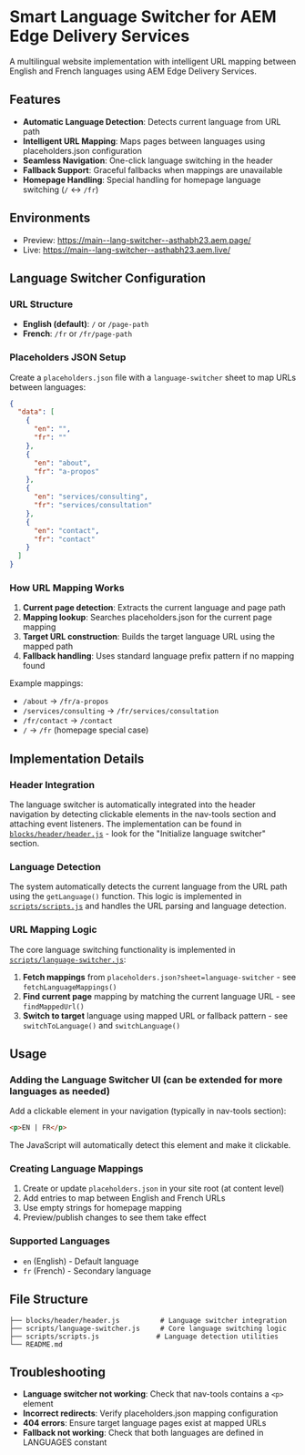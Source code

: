 # Smart Language Switcher for AEM Edge Delivery Services

A multilingual website implementation with intelligent URL mapping between English and French languages using AEM Edge Delivery Services.

## Features

- **Automatic Language Detection**: Detects current language from URL path
- **Intelligent URL Mapping**: Maps pages between languages using placeholders.json configuration
- **Seamless Navigation**: One-click language switching in the header
- **Fallback Support**: Graceful fallbacks when mappings are unavailable
- **Homepage Handling**: Special handling for homepage language switching (`/` ↔ `/fr`)

## Environments
- Preview: https://main--lang-switcher--asthabh23.aem.page/
- Live: https://main--lang-switcher--asthabh23.aem.live/

## Language Switcher Configuration

### URL Structure
- **English (default)**: `/` or `/page-path`
- **French**: `/fr` or `/fr/page-path`

### Placeholders JSON Setup

Create a `placeholders.json` file with a `language-switcher` sheet to map URLs between languages:

```json
{
  "data": [
    {
      "en": "",
      "fr": ""
    },
    {
      "en": "about",
      "fr": "a-propos"
    },
    {
      "en": "services/consulting",
      "fr": "services/consultation"
    },
    {
      "en": "contact",
      "fr": "contact"
    }
  ]
}
```

### How URL Mapping Works

1. **Current page detection**: Extracts the current language and page path
2. **Mapping lookup**: Searches placeholders.json for the current page mapping
3. **Target URL construction**: Builds the target language URL using the mapped path
4. **Fallback handling**: Uses standard language prefix pattern if no mapping found

Example mappings:
- `/about` → `/fr/a-propos`
- `/services/consulting` → `/fr/services/consultation`
- `/fr/contact` → `/contact`
- `/` → `/fr` (homepage special case)

## Implementation Details

### Header Integration

The language switcher is automatically integrated into the header navigation by detecting clickable elements in the nav-tools section and attaching event listeners. The implementation can be found in [`blocks/header/header.js`](blocks/header/header.js) - look for the "Initialize language switcher" section.

### Language Detection

The system automatically detects the current language from the URL path using the `getLanguage()` function. This logic is implemented in [`scripts/scripts.js`](scripts/scripts.js) and handles the URL parsing and language detection.

### URL Mapping Logic

The core language switching functionality is implemented in [`scripts/language-switcher.js`](scripts/language-switcher.js):

1. **Fetch mappings** from `placeholders.json?sheet=language-switcher` - see `fetchLanguageMappings()`
2. **Find current page** mapping by matching the current language URL - see `findMappedUrl()`
3. **Switch to target** language using mapped URL or fallback pattern - see `switchToLanguage()` and `switchLanguage()`

## Usage

### Adding the Language Switcher UI (can be extended for more languages as needed)

Add a clickable element in your navigation (typically in nav-tools section):

```html
<p>EN | FR</p>
```

The JavaScript will automatically detect this element and make it clickable.

### Creating Language Mappings

1. Create or update `placeholders.json` in your site root (at content level)
2. Add entries to map between English and French URLs
3. Use empty strings for homepage mapping
4. Preview/publish changes to see them take effect

### Supported Languages

- `en` (English) - Default language
- `fr` (French) - Secondary language

## File Structure

```
├── blocks/header/header.js          # Language switcher integration
├── scripts/language-switcher.js     # Core language switching logic
├── scripts/scripts.js              # Language detection utilities
└── README.md                       
```

## Troubleshooting

- **Language switcher not working**: Check that nav-tools contains a `<p>` element
- **Incorrect redirects**: Verify placeholders.json mapping configuration
- **404 errors**: Ensure target language pages exist at mapped URLs
- **Fallback not working**: Check that both languages are defined in LANGUAGES constant

